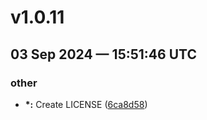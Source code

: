# v1.0.11
## 03 Sep 2024 — 15:51:46 UTC

### other

+ __\*:__ Create LICENSE ([6ca8d58](https://github.com/coldbox-modules/totp/commit/6ca8d58fe23c38ffe2d4596fc2eada06c7caee58))


